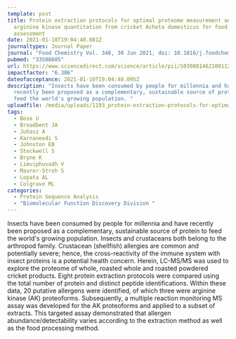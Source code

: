 ```yaml
---
template: post
title: Protein extraction protocols for optimal proteome measurement and
  arginine kinase quantitation from cricket Acheta domesticus for food safety
  assessment
date: 2021-01-18T19:04:40.081Z
journaltypes: Journal Paper
journal: "Food Chemistry Vol. 348, 30 Jun 2021, doi: 10.1016/j.foodchem.2021.129110"
pubmed: "33508605"
url: https://www.sciencedirect.com/science/article/pii/S0308814621001126?via%3Dihub
impactfactor: "6.306"
dateofacceptance: 2021-01-10T19:04:40.095Z
description: "Insects have been consumed by people for millennia and have
  recently been proposed as a complementary, sustainable source of protein to
  feed the world's growing population. "
uploadfile: /media/uploads/1193_protein-extraction-protocols-for-optimal.pdf
tags:
  - Bose U
  - Broadbent JA
  - Juhasz A
  - Karnaneedi S
  - Johnston EB
  - Stockwell S
  - Bryne K
  - Limviphuvadh V
  - Maurer-Stroh S
  - Lopata AL
  - Colgrave ML
categories:
  - Protein Sequence Analysis
  - "Biomolecular Function Discovery Division "
---
```

<!--StartFragment-->

Insects have been consumed by people for millennia and have recently been proposed as a complementary, sustainable source of protein to feed the world's growing population. Insects and crustaceans both belong to the arthropod family. Crustacean (shellfish) allergies are common and potentially severe; hence, the cross-reactivity of the immune system with insect proteins is a potential health concern. Herein, LC-MS/MS was used to explore the proteome of whole, roasted whole and roasted powdered cricket products. Eight protein extraction protocols were compared using the total number of protein and distinct peptide identifications. Within these data, 20 putative allergens were identified, of which three were arginine kinase (AK) proteoforms. Subsequently, a multiple reaction monitoring MS assay was developed for the AK proteoforms and applied to a subset of extracts. This targeted assay demonstrated that allergen abundance/detectability varies according to the extraction method as well as the food processing method.

<!--EndFragment-->